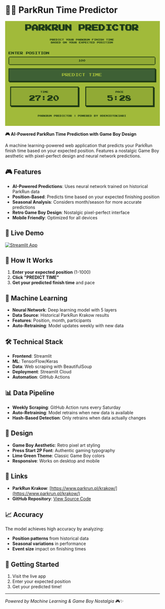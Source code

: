 # 🏃‍♂️ ParkRun Time Predictor

![App Preview](app-preview.png)

**🎮 AI-Powered ParkRun Time Prediction with Game Boy Design**

A machine learning-powered web application that predicts your ParkRun finish time based on your expected position. Features a nostalgic Game Boy aesthetic with pixel-perfect design and neural network predictions.

## 🎮 Features

- **AI-Powered Predictions**: Uses neural network trained on historical ParkRun data
- **Position-Based**: Predicts time based on your expected finishing position
- **Seasonal Analysis**: Considers month/season for more accurate predictions
- **Retro Game Boy Design**: Nostalgic pixel-perfect interface
- **Mobile Friendly**: Optimized for all devices

## 🚀 Live Demo

[![Streamlit App](https://static.streamlit.io/badges/streamlit_badge_black_white.svg)](https://your-app-url.streamlit.app)

## 🎯 How It Works

1. **Enter your expected position** (1-1000)
2. **Click "PREDICT TIME"** 
3. **Get your predicted finish time** and pace

## 🧠 Machine Learning

- **Neural Network**: Deep learning model with 5 layers
- **Data Source**: Historical ParkRun Krakow results
- **Features**: Position, month, participants
- **Auto-Retraining**: Model updates weekly with new data

## 🛠️ Technical Stack

- **Frontend**: Streamlit
- **ML**: TensorFlow/Keras
- **Data**: Web scraping with BeautifulSoup
- **Deployment**: Streamlit Cloud
- **Automation**: GitHub Actions

## 📊 Data Pipeline

- **Weekly Scraping**: GitHub Action runs every Saturday
- **Auto-Retraining**: Model retrains when new data is available
- **Hash-Based Detection**: Only retrains when data actually changes

## 🎨 Design

- **Game Boy Aesthetic**: Retro pixel art styling
- **Press Start 2P Font**: Authentic gaming typography
- **Lime Green Theme**: Classic Game Boy colors
- **Responsive**: Works on desktop and mobile

## 🔗 Links

- **ParkRun Krakow**: [https://www.parkrun.pl/krakow/](https://www.parkrun.pl/krakow/)
- **GitHub Repository**: [View Source Code](https://github.com/deniotokiari/ParkRun-Time-Predictor)

## 📈 Accuracy

The model achieves high accuracy by analyzing:
- **Position patterns** from historical data
- **Seasonal variations** in performance
- **Event size** impact on finishing times

## 🚀 Getting Started

1. Visit the live app
2. Enter your expected position
3. Get your predicted time!

---

*Powered by Machine Learning & Game Boy Nostalgia* 🎮✨
